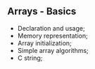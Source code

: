 ## Arrays - Basics

- Declaration and usage;
- Memory representation;
- Array initialization;
- Simple array algorithms;
- C string;
